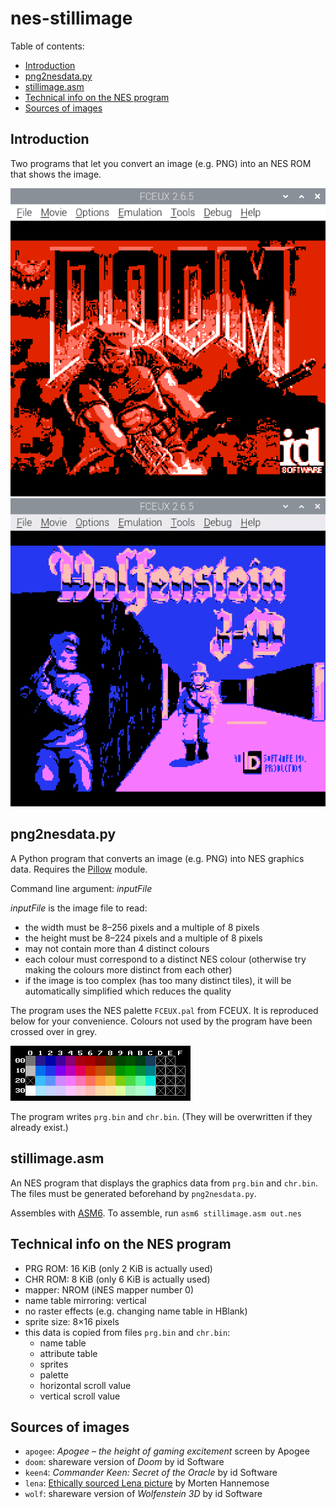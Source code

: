 # nes-stillimage

Table of contents:
* [Introduction](#introduction)
* [png2nesdata.py](#png2nesdatapy)
* [stillimage.asm](#stillimageasm)
* [Technical info on the NES program](#technical-info-on-the-nes-program)
* [Sources of images](#sources-of-images)

## Introduction
Two programs that let you convert an image (e.g. PNG) into an NES ROM that shows the image.

![title screen of shareware DOS Doom in 256&times;192 pixels and 4 shades of red, in FCEUX](snap-doom.png)
![title screen of shareware DOS Wolfenstein 3D in 256&times;200 pixels and 4 bright colours, in FCEUX](snap-wolf.png)

## png2nesdata.py
A Python program that converts an image (e.g. PNG) into NES graphics data. Requires the [Pillow](https://python-pillow.org) module.

Command line argument: *inputFile*

*inputFile* is the image file to read:
  * the width must be 8&ndash;256 pixels and a multiple of 8 pixels
  * the height must be 8&ndash;224 pixels and a multiple of 8 pixels
  * may not contain more than 4 distinct colours
  * each colour must correspond to a distinct NES colour (otherwise try making the colours more distinct from each other)
  * if the image is too complex (has too many distinct tiles), it will be automatically simplified which reduces the quality

The program uses the NES palette `FCEUX.pal` from FCEUX. It is reproduced below for your convenience. Colours not used by the program have been crossed over in grey.

![NES palette from FCEUX with some colours crossed over](palette.png)

The program writes `prg.bin` and `chr.bin`. (They will be overwritten if they already exist.)

## stillimage.asm
An NES program that displays the graphics data from `prg.bin` and `chr.bin`. The files must be generated beforehand by `png2nesdata.py`.

Assembles with [ASM6](https://www.romhacking.net/utilities/674/). To assemble, run `asm6 stillimage.asm out.nes`

## Technical info on the NES program
* PRG ROM: 16 KiB (only 2 KiB is actually used)
* CHR ROM: 8 KiB (only 6 KiB is actually used)
* mapper: NROM (iNES mapper number 0)
* name table mirroring: vertical
* no raster effects (e.g. changing name table in HBlank)
* sprite size: 8&times;16 pixels
* this data is copied from files `prg.bin` and `chr.bin`:
  * name table
  * attribute table
  * sprites
  * palette
  * horizontal scroll value
  * vertical scroll value

## Sources of images
* `apogee`: *Apogee &ndash; the height of gaming excitement* screen by Apogee
* `doom`: shareware version of *Doom* by id Software
* `keen4`: *Commander Keen: Secret of the Oracle* by id Software
* `lena`: [Ethically sourced Lena picture](https://mortenhannemose.github.io/lena/) by Morten Hannemose
* `wolf`: shareware version of *Wolfenstein 3D* by id Software

